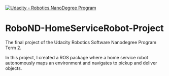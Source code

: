 [![Udacity - Robotics NanoDegree Program](https://s3-us-west-1.amazonaws.com/udacity-robotics/Extra+Images/RoboND_flag.png)](https://www.udacity.com/robotics)

# RoboND-HomeServiceRobot-Project

The final project of the Udacity Robotics Software Nanodegree Program Term 2.

In this project, I created a ROS package where a home service robot autonomously maps an environment and navigates to pickup and deliver objects.

